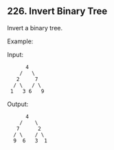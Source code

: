 ## 226. Invert Binary Tree

Invert a binary tree.

Example:

Input:

          4
        /   \
       2     7  
      / \   / \
     1   3 6   9  
         
     
Output:

          4
        /    \    
       7      2 
      / \    / \  
      9  6   3  1  
       
      
      
    
